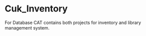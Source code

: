 # Cuk_Inventory
For Database CAT
contains both projects for inventory and library management system.
